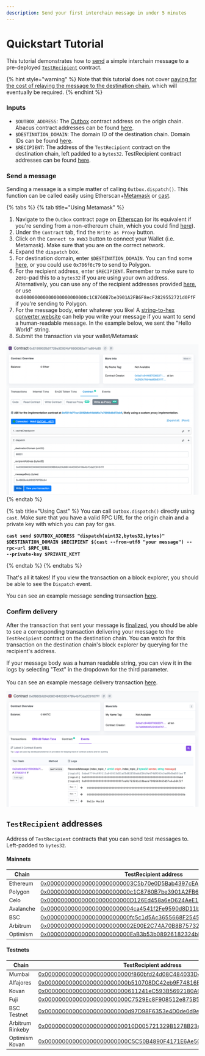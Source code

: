```yaml
---
description: Send your first interchain message in under 5 minutes
---
```


# Quickstart Tutorial

This tutorial demonstrates how to [send](send.md) a simple interchain message to a pre-deployed [`TestRecipient`](https://github.com/abacus-network/abacus-monorepo/blob/e199e9688a4b5710fe45eefd2f04ecb84385952c/solidity/core/contracts/test/TestRecipient.sol) contract.

{% hint style="warning" %}
Note that this tutorial does not cover [paying for the cost of relaying the message to the destination chain](gas.md), which will eventually be required.
{% endhint %}

### Inputs

* `$OUTBOX_ADDRESS`: The [Outbox](../../protocol/messaging/outbox.md) contract address on the origin chain. Abacus contract addresses can be found [here](../contract-addresses/).
* `$DESTINATION_DOMAIN`: The domain ID of the destination chain. Domain IDs can be found [here](../domains.md).
* `$RECIPIENT`: The address of the `TestRecipient` contract on the destination chain, left padded to a `bytes32`. TestRecipient contract addresses can be found [here](quickstart-tutorial.md#appendix).

### Send a message

Sending a message is a simple matter of calling `Outbox.dispatch()`. This function can be called easily using Etherscan+[Metamask](https://metamask.io/) or [cast](https://book.getfoundry.sh/cast/).

{% tabs %}
{% tab title="Using Metamask" %}
1. Navigate to the `Outbox` contract page on [Etherscan](https://etherscan.io/address/0x2f9DB5616fa3fAd1aB06cB2C906830BA63d135e3#writeProxyContract) (or its equivalent if you're sending from a non-ethereum chain, which you could find [here](../contract-addresses/mainnet.md)).
2. Under the `Contract` tab, find the `Write as Proxy` button.
3. Click on the `Connect to Web3` button to connect your Wallet (i.e. Metamask). Make sure that you are on the correct network.
4. Expand the `dispatch` box.
5. For destination domain, enter `$DESTINATION_DOMAIN`. You can find some [here](../domains.md), or you could use `0x706f6c79` to send to Polygon.
6. For the recipient address, enter `$RECIPIENT`. Remember to make sure to zero-pad this to a `bytes32` if you are using your own address. Alternatively, you can use any of the recipient addresses provided [here](quickstart-tutorial.md#testrecipient-addresses), or use `0x000000000000000000000000c1C8760B7be3901A2FB6F8ecF2829552721d0FfF` if you're sending to Polygon.
7. For the message body, enter whatever you like! A [string-to-hex converter website](https://dencode.com/en/string/hex) can help you write your message if you want to send a human-readable message. In the example below, we sent the "Hello World" string.
8. Submit the transaction via your wallet/Metamask

![How to send an interchain message using Etherscan + Metamask](<../../.gitbook/assets/Screen Shot 2022-08-10 at 4.01.00 PM.png>)
{% endtab %}

{% tab title="Using Cast" %}
You can call `Outbox.dispatch()` directly using `cast`. Make sure that you have a valid RPC URL for the origin chain and a private key with which you can pay for gas.

<pre class="language-shell" data-overflow="wrap"><code class="lang-shell"><strong>cast send $OUTBOX_ADDRESS "dispatch(uint32,bytes32,bytes)" $DESTINATION_DOMAIN $RECIPIENT $(cast --from-utf8 "your message") --rpc-url $RPC_URL
</strong><strong>--private-key $PRIVATE_KEYT</strong></code></pre>
{% endtab %}
{% endtabs %}

That's all it takes! If you view the transaction on a block explorer, you should be able to see the `Dispatch` event.

You can see an example message sending transaction [here](https://kovan.etherscan.io/tx/0x7cabd0c3c780f62bbadff0b400086d46bfca0bf5c7cbd34a3e30c8880dddb5e3#eventlog).

### Confirm delivery

After the transaction that sent your message is [finalized](../latencies.md), you should be able to see a corresponding transaction delivering your message to the `TestRecipient` contract on the destination chain. You can watch for this transaction on the destination chain's block explorer by querying for the recipient's address.

If your message body was a human readable string, you can view it in the logs by selecting "Text" in the dropdown for the third parameter.\
\
You can see an example message delivery transaction [here](https://mumbai.polygonscan.com/address/0x0f860bfd24d08c484033d478fe4b7cda2c9167ff#events.).

![This transaction delivered an interchain message to the TestRecipient contract on Mumbai](<../../.gitbook/assets/Screen Shot 2022-08-10 at 4.04.40 PM.png>)

## `TestRecipient` addresses

Address of `TestRecipient` contracts that you can send test messages to. Left-padded to `bytes32`.

#### Mainnets

| Chain     | TestRecipient address                                                                                                                                    |
| --------- | -------------------------------------------------------------------------------------------------------------------------------------------------------- |
| Ethereum  | [0x0000000000000000000000003C5b70e0D5Bab4397cEA18272574c44aC8fC9A6E](https://etherscan.io/address/0x3C5b70e0D5Bab4397cEA18272574c44aC8fC9A6E)            |
| Polygon   | [0x000000000000000000000000c1C8760B7be3901A2FB6F8ecF2829552721d0FfF](https://polygonscan.com/address/0xc1C8760B7be3901A2FB6F8ecF2829552721d0FfF)         |
| Celo      | [0x000000000000000000000000D126Ed458a6eD624AeE125Ef2F5285E80CEe980D](https://celoscan.io/address/0xD126Ed458a6eD624AeE125Ef2F5285E80CEe980D)             |
| Avalanche | [0x0000000000000000000000004ca4541f2Fe9590d8D11b005bFFfe9F231CCb5d0](https://snowtrace.io/address/0x4ca4541f2Fe9590d8D11b005bFFfe9F231CCb5d0)            |
| BSC       | [0x000000000000000000000000fc5c1d5Ac3655668F2545668938a52D7810DB86d](https://bscscan.com/address/0xfc5c1d5Ac3655668F2545668938a52D7810DB86d)             |
| Arbitrum  | [0x0000000000000000000000002E00E2C74A70B8B7573231e7ED063FEf065855Ab](https://arbiscan.io/address/0x2E00E2C74A70B8B7573231e7ED063FEf065855Ab)             |
| Optimism  | [0x000000000000000000000000EaB3b53b08926182324bF7E12D30A5393C394cE3](https://optimistic.etherscan.io/address/0xEaB3b53b08926182324bF7E12D30A5393C394cE3) |

#### Testnets

| Chain            | TestRecipient address                                                                                                                                          |
| ---------------- | -------------------------------------------------------------------------------------------------------------------------------------------------------------- |
| Mumbai           | [0x0000000000000000000000000f860bfd24d08C484033D478fe4b7Cda2C9167Ff](https://mumbai.polygonscan.com/address/0x0f860bfd24d08C484033D478fe4b7Cda2C9167Ff)        |
| Alfajores        | [0x000000000000000000000000b510708DC42eb9F74816E8f167B0dEa4C98ad92E](https://alfajores.celoscan.io/address/0xb510708DC42eb9F74816E8f167B0dEa4C98ad92E)         |
| Kovan            | [0x000000000000000000000000611241eC593B5692180A6ce5CbD79445826f30Be](https://kovan.etherscan.io/address/0x611241eC593B5692180A6ce5CbD79445826f30Be)            |
| Fuji             | [0x000000000000000000000000C7529Ec8F908512e875B5d118927a3B0665Bc843](https://testnet.snowtrace.io/address/0xC7529Ec8F908512e875B5d118927a3B0665Bc843)          |
| BSC Testnet      | [0x000000000000000000000000d97D98F6353e4D0de0d9e180059941325e23f1f7](https://mumbai.polygonscan.com/address/0x0f860bfd24d08C484033D478fe4b7Cda2C9167Ff)        |
| Arbitrum Rinkeby | [0x00000000000000000000000010D005721329B1278B23e9E84501D339D5037Cbc](https://testnet.arbiscan.io/address/0x10D005721329B1278B23e9E84501D339D5037Cbc)           |
| Optimism Kovan   | [0x000000000000000000000000C5C50B4890F4171E6Ae50cD50Ff636Baef3b2Ed1](https://kovan-optimistic.etherscan.io/address/0xC5C50B4890F4171E6Ae50cD50Ff636Baef3b2Ed1) |
